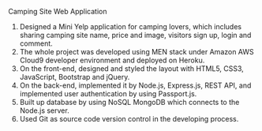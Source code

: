 Camping Site Web Application

1. Designed a Mini Yelp application for camping lovers, which includes sharing camping site name, price and
image, visitors sign up, login and comment.
2. The whole project was developed using MEN stack under Amazon AWS Cloud9 developer environment and
deployed on Heroku.
3. On the front-end, designed and styled the layout with HTML5, CSS3, JavaScript, Bootstrap and jQuery.
4. On the back-end, implemented it by Node.js, Express.js, REST API, and implemented user authentication by
using Passport.js.
5. Built up database by using NoSQL MongoDB which connects to the Node.js server.
6. Used Git as source code version control in the developing process.
